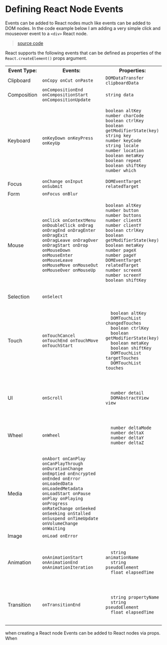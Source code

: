 # Defining React Node Events

Events can be added to React nodes much like events can be added to DOM nodes. In the code example below I am adding a very simple click and mouseover event to a `<div>` React node.

> [source code](https://jsfiddle.net/ct5acw2y/#tabs=js,result,html,resources)

React supports the following events that can be defined as properties of the `React.createElement()` props argument.

<table
<tr>
<th>Event Type:</th>
<th>Events:</th>
<th>Properties:</th>
</tr>
  <tr>
  	<td>Clipboard</td>
    <td><code>onCopy onCut onPaste</code></td>
	<td><code>DOMDataTransfer clipboardData</code></td>
  </tr>
  <tr>
  	<td>Composition</td>
    <td><code>onCompositionEnd onCompositionStart onCompositionUpdate</code></td>
	<td><code>string data</code></td>
  </tr>
  <tr>
  	<td>Keyboard</td>
    <td><code>onKeyDown onKeyPress onKeyUp</code></td>
	<td><pre><code>boolean altKey
number charCode
boolean ctrlKey
boolean getModifierState(key)
string key
number keyCode
string locale
number location
boolean metaKey
boolean repeat
boolean shiftKey
number which</code></pre></td>
  </tr>
  <tr>
	  <td>Focus</td>
	<td><code>onChange onInput onSubmit</code></td>
  <td><code>DOMEventTarget relatedTarget</code></td>
  </tr>
  <tr>
	<td>Form</td>
  <td><code>onFocus onBlur</code></td>
  <td></td>
  </tr>
  <tr>
	<td>Mouse</td>
  <td><code>onClick onContextMenu onDoubleClick onDrag onDragEnd onDragEnter onDragExit
onDragLeave onDragOver onDragStart onDrop onMouseDown onMouseEnter onMouseLeave
onMouseMove onMouseOut onMouseOver onMouseUp</code></td>
  <td><pre><code>boolean altKey
number button
number buttons
number clientX
number clientY
boolean ctrlKey
boolean getModifierState(key)
boolean metaKey
number pageX
number pageY
DOMEventTarget relatedTarget
number screenX
number screenY
boolean shiftKey
  </code></pre></td>
  </tr>
  <tr>
  <td>Selection</td>
  <td><code>onSelect</code></td>
  <td></td>
  </tr>
  <tr>
  <td>Touch</td>
  <td><code>onTouchCancel onTouchEnd onTouchMove onTouchStart</code></td>
  <td><pre><code>
  boolean altKey
  DOMTouchList changedTouches
  boolean ctrlKey
  boolean getModifierState(key)
  boolean metaKey
  boolean shiftKey
  DOMTouchList targetTouches
  DOMTouchList touches
  </code></pre></td>
  </tr>
  <tr>
  <td>UI</td>
  <td><code>onScroll</code></td>
  <td><pre><code>
  number detail
  DOMAbstractView view
  </code></pre></td>
  </tr>
  <tr>
  <td>Wheel</td>
  <td><code>onWheel</code></td>
  <td><pre><code>
  number deltaMode
  number deltaX
  number deltaY
  number deltaZ
  </code></pre></td>
  </tr>

  <tr>
  <td>Media</td>
  <td><code>onAbort onCanPlay onCanPlayThrough onDurationChange onEmptied onEncrypted onEnded onError onLoadedData onLoadedMetadata onLoadStart onPause onPlay onPlaying onProgress onRateChange onSeeked onSeeking onStalled onSuspend onTimeUpdate onVolumeChange onWaiting</code></td>
  <td></td>
  </tr>

  <tr>
  <td>Image</td>
  <td><code>onLoad onError</code></td>
  <td></td>
  </tr>

  <tr>
  <td>Animation</td>
  <td><code>onAnimationStart onAnimationEnd onAnimationIteration</code></td>
  <td><pre><code>
  string animationName
  string pseudoElement
  float elapsedTime
  </code></pre></td>
  </tr>

  <tr>
  <td>Transition</td>
  <td><code>onTransitionEnd</code></td>
  <td><pre><code>
  string propertyName
  string pseudoElement
  float elapsedTime
  </code></pre></td>
  </tr>

</table>


when creating a React node Events can be added to React nodes  via props. When
